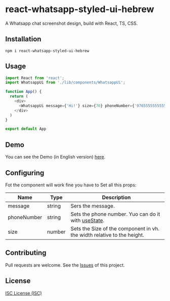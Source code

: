 # react-whatsapp-styled-ui-hebrew
A Whatsapp chat screenshot design, build with React, TS, CSS.

## Installation

    npm i react-whatsapp-styled-ui-hebrew

## Usage

```typescript
import React from 'react';
import WhatsappUi from './lib/components/WhatsappUi';

function App() {
  return (
    <div>
      <WhatsappUi message={'Hi!'} size={70} phoneNumber={'9765555555555'}/>
    </div>
  )
}

export default App

```
## Demo

You can see the Demo (in English version) [here](https://react-whatsapp-chat-design.vercel.app).

## Configuring
Fot the component will work fine you have to Set all this props:

| Name          | Type                                       | Description                                                                                                                                                                                                                              
| ------------- | ----------------------------------------- | -----------------------------------------------------------------------|
| message       | string                                    | Sers the message.                                                      |
| phoneNumber   | string                                    | Sets the phone number. Yuo can do it with [useState](https://reactjs.org/docs/hooks-state.html).                    |                                                                                                     |
| size          | number                                    | Sets the Size of the component in vh. the width relative to the height.|                                                                                                                                                  |

## Contributing

Pull requests are welcome. See the [Issues](./CONTRIBUTING.md) of this project.

## License

[ISC License (ISC)](./LICENSE)
